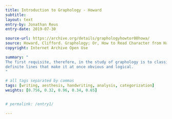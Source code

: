 ```yaml
---
title: Introduction to Graphology - Howard
subtitle:
layout: text
entry-by: Jonathan Reus
entry-date: 2019-07-30

source-url: https://archive.org/details/graphologyhowtor00howa/
source: Howard, Clifford. Graphology; Or, How to Read Character from Handwriting. American Institute of Graphology, 1903.
copyright: Internet Archive Open Use

summary: "
The first requisite, therefore, in the study of graphology is to classify the different types or kinds of handwritings. This will enable us to tell not only wherein certain handwritings re- semble one another, but also to distinguish the differences between the chirography of one person and that of another, for it very frequently happens that although we realize there is a difference between two handwritings we are unable to tell in just what particular features the difference exists ; so that we see at once the necessity for adopting some method of classification as a basis for the proper understanding of the subject. The study of botany depends primarily upon a system of classifying plants, and in natural his- tory, or zoology, very little profitable work could be accomplished were it not for a method of classifying the various animals. The same principle holds good in graphology, where we have a great variety of types and kinds to deal with. But this does not mean that we are to cumber our minds with an elaborate or intricate system of classification. On the contrary, it is very simple and very plain, for it is built up on certain
definite lines that make it at once obvious and logical.
"

# all tags separated by commas
tags: [writing, aesthesis, handwriting, analysis, categorization]
weights: [0.756, 0.32, 0.96, 0.34, 0.65]


# permalink: /entry1/

---
```

